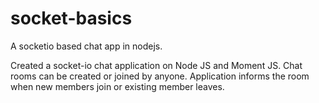 # socket-basics
A socketio based chat app in nodejs.

Created a socket-io chat application on Node JS and Moment JS.
Chat rooms can be created or joined by anyone.
Application informs the room when new members join or existing member leaves.
